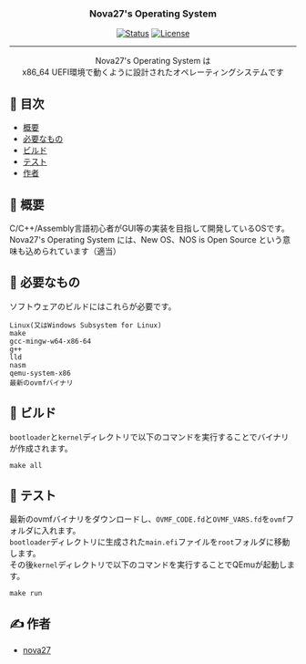 <h3 align="center">Nova27's Operating System</h3>

<div align="center">

[![Status](https://img.shields.io/badge/status-active-success.svg)]()
[![License](https://img.shields.io/badge/license-MIT-blue.svg)](/LICENSE)

</div>

---

<p align="center"> Nova27's Operating System は<br>
x86_64 UEFI環境で動くように設計されたオペレーティングシステムです
</p>

## 📝 目次

- [概要](#about)
- [必要なもの](#tools)
- [ビルド](#build)
- [テスト](#test)
- [作者](#author)

## 🧐 概要 <a name="about"></a>

C/C++/Assembly言語初心者がGUI等の実装を目指して開発しているOSです。<br>
Nova27's Operating System には、New OS、NOS is Open Source という意味も込められています（適当）

## 🧰 必要なもの <a name="tools"></a>

ソフトウェアのビルドにはこれらが必要です。

```
Linux(又はWindows Subsystem for Linux)
make
gcc-mingw-w64-x86-64
g++
lld
nasm
qemu-system-x86
最新のovmfバイナリ
```

## 🚧 ビルド <a name="build"></a>

`bootloader`と`kernel`ディレクトリで以下のコマンドを実行することでバイナリが作成されます。

```
make all
```

## 🚧 テスト <a name="test"></a>

最新のovmfバイナリをダウンロードし、`OVMF_CODE.fd`と`OVMF_VARS.fd`を`ovmf`フォルダに入れます。<br>
`bootloader`ディレクトリに生成された`main.efi`ファイルを`root`フォルダに移動します。<br>
その後`kernel`ディレクトリで以下のコマンドを実行することでQEmuが起動します。

```
make run
```

## ✍️ 作者 <a name="author"></a>

- [nova27](https://github.com/nova-27)



